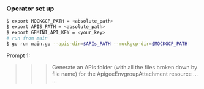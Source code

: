### Operator set up

```bash
$ export MOCKGCP_PATH = <absolute_path>
$ export APIS_PATH = <absolute_path>
$ export GEMINI_API_KEY = <your_key>
# run from main
$ go run main.go --apis-dir=$APIs_PATH --mockgcp-dir=$MOCKGCP_PATH
```

Prompt 1:
>>> Generate an APIs folder (with all the files broken down by file name) for the ApigeeEnvgroupAttachment resource
...
...